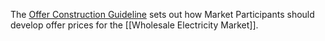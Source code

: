 The [Offer Construction Guideline](inbox/Offer%20Construction%20Guideline.md) sets out how Market Participants should develop offer prices for the [[Wholesale Electricity Market]].

